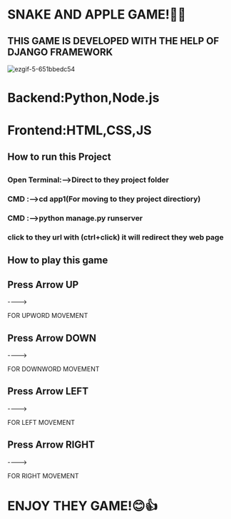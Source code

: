 <h1>SNAKE AND APPLE GAME!🐍🐉</h1>



<H2>THIS GAME IS DEVELOPED WITH THE HELP OF DJANGO FRAMEWORK</H2>


![ezgif-5-651bbedc54](https://github.com/user-attachments/assets/d4c689e5-f179-443d-8d34-6bb58cf5382d)


<h1>Backend:Python,Node.js</h1>
<h1>Frontend:HTML,CSS,JS</h1>


<h2>How to run this Project<h2>
  
<h3>Open Terminal:-->Direct to they project folder<h3>
<h3>CMD :-->cd app1(For moving to they project directiory)<h3>
<h3>CMD :-->python manage.py runserver<h3>

<p>click to they url with (ctrl+click) it will redirect they web page <p>
<h2>How to play this game</h2>
<h2>Press Arrow UP</h2>----><p>FOR UPWORD MOVEMENT</p>
<h2>Press Arrow DOWN</h2>----><p>FOR DOWNWORD MOVEMENT</p>
<h2>Press Arrow LEFT</h2>----><p>FOR LEFT MOVEMENT</p>
<h2>Press Arrow RIGHT</h2>----><p>FOR RIGHT MOVEMENT</p>

<h1>ENJOY THEY GAME!😊👍</h1>


